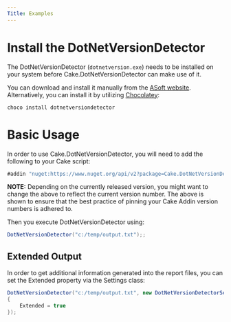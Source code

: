 ```yaml
---
Title: Examples
---
```

# Install the DotNetVersionDetector

The DotNetVersionDetector (`dotnetversion.exe`) needs to be installed on your system before
Cake.DotNetVersionDetector can make use of it.

You can download and install it manually from the [ASoft website](https://www.asoft.be/prod_netver.html).
Alternatively, you can install it by utilizing [Chocolatey](https://chocolatey.org):

```pwsh
choco install dotnetversiondetector
```

# Basic Usage

In order to use Cake.DotNetVersionDetector, you will need to add the following to your Cake script:

```csharp
#addin "nuget:https://www.nuget.org/api/v2?package=Cake.DotNetVersionDetector&version=0.1.0"
```

**NOTE:** Depending on the currently released version, you might want to change the above to reflect the current version number.  The above is shown to ensure that the best practice of pinning your Cake Addin version numbers is adhered to.

Then you execute DotNetVersionDetector using:

```csharp
DotNetVersionDetector("c:/temp/output.txt");;
```
## Extended Output

In order to get additional information generated into the report files, you can set the Extended property via the Settings class:

```csharp
DotNetVersionDetector("c:/temp/output.txt", new DotNetVersionDetectorSettings()
{
    Extended = true
});
```